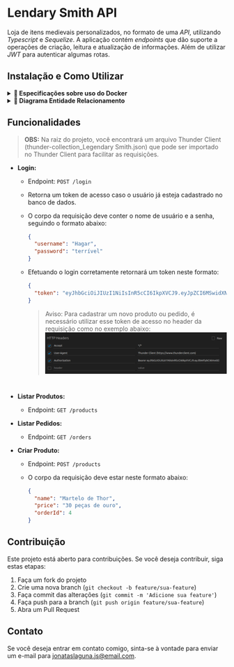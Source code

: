 # Lendary Smith API

Loja de itens medievais personalizados, no formato de uma _API_, utilizando _Typescript_ e _Sequelize_. A aplicação contém _endpoints_ que dão suporte a operações de criação, leitura e atualização de informações. Além de utilizar _JWT_ para autenticar algumas rotas.

## Instalação e Como Utilizar

<details>
  <summary><strong>🐳 Especificações sobre uso do Docker</strong></summary>

#### Após clonar o repositório, navegue até a raíz do projeto e instale as dependências com o comando:

```bash
npm install
```

> Rode os serviços `app-trybesmith` e `db` com o comando `docker-compose up -d --build`.

- Lembre-se de parar o `mysql` se estiver usando localmente na porta padrão (`3306`), ou adapte, caso queria fazer uso da aplicação em containers
- Esses serviços irão inicializar um container chamado `trybesmith_api` e outro chamado `trybesmith_db`.
- A partir daqui você pode rodar o container `trybesmith_api` via CLI ou abri-lo no VS Code.

  > Rode o comando `npm run db:reset` (este comando vai funcionar somente após a criação do tipos solicitados no requisito) para criar o banco de dados, as tabelas que serão utilizadas e populá-las.

  > Use o comando `docker exec -it trybesmith_api bash` para entrar no container.

  - Ele te dará acesso ao terminal interativo do container criado pelo compose, que está rodando em segundo plano.

- Para visualizar o logs do nodemon em seu terminal use os seguintes comandos:

  > `docker ps`: para visualizar os containers ativos e pegar o `CONTAINER ID`;

  > `docker logs -f <id_do_container>`: para visualizar os logs do seu servidor com nodemon;

</details>

<details>
  <summary><strong>🎲 Diagrama Entidade Relacionamento</strong></summary>
  O banco de dados do projeto segue a estrutura abaixo:

  <img src="images/diagram-der.png" height="200px" />

  O banco contém três tabelas: pessoas usuárias (`users`), produtos (`products`) e pedidos (`orders`).

</details>

## Funcionalidades

> <strong>OBS:</strong> Na raiz do projeto, você encontrará um arquivo Thunder Client (thunder-collection_Legendary Smith.json) que pode ser importado no Thunder Client para facilitar as requisições.

- **Login:**

  - Endpoint: `POST /login`
  - Retorna um token de acesso caso o usuário já esteja cadastrado no banco de dados.
  - O corpo da requisição deve conter o nome de usuário e a senha, seguindo o formato abaixo:

     ```json
    {
       "username": "Hagar",
       "password": "terrível"
    }
    ```
  - Efetuando o login corretamente retornará um token neste formato:
  
    ```json
    {
      "token": "eyJhbGciOiJIUzI1NiIsInR5cCI6IkpXVCJ9.eyJpZCI6MSwidXNlcm5hbWUiOiJIYWdhciIsImlhdCI6MTcwMzAwMzQ2NX0.j8Qo_KM8MfqJW-3U71RsMri13uUnplZMmvwEc_ARL9c"
    }
    ```

    > Aviso: Para cadastrar um novo produto ou pedido, é necessário utilizar esse token de acesso no header da requisição como no exemplo abaixo: </br>
     ![DER](./public/header-auth.png)

#

- **Listar Produtos:**

  - Endpoint: `GET /products`

- **Listar Pedidos:**
  - Endpoint: `GET /orders`

- **Criar Produto:**
  - Endpoint: `POST /products`
  - O corpo da requisição deve estar neste formato abaixo:
  
     ```json
     {
       "name": "Martelo de Thor",
       "price": "30 peças de ouro",
       "orderId": 4
    }
    ```
<!-- - **Criar Pedido:**  

  - Endpoint: `POST /orders`
  - O corpo da requisição deve estar neste formato abaixo:
  
     ```json
     {
       "productIds": [1, 2],
       "userId": 1
    }
    ``` -->

## Contribuição

Este projeto está aberto para contribuições. Se você deseja contribuir, siga estas etapas:

1. Faça um fork do projeto
2. Crie uma nova branch (`git checkout -b feature/sua-feature`)
3. Faça commit das alterações (`git commit -m 'Adicione sua feature'`)
4. Faça push para a branch (`git push origin feature/sua-feature`)
5. Abra um Pull Request

## Contato

Se você deseja entrar em contato comigo, sinta-se à vontade para enviar um e-mail para [jonataslaguna.js@email.com](mailto:jonataslaguna.js@email.com).